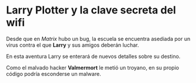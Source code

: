 # Larry Plotter y la clave secreta del wifi

Desde que en *Matrix* hubo un bug, la escuela se encuentra asediada por un virus contra el que **Larry** y sus amigos deberán luchar.

En esta aventura Larry se enterará de nuevos detalles sobre su destino.


Como el malvado hacker **Valmermort** le metió un troyano, en su propio código podría esconderse un malware.
